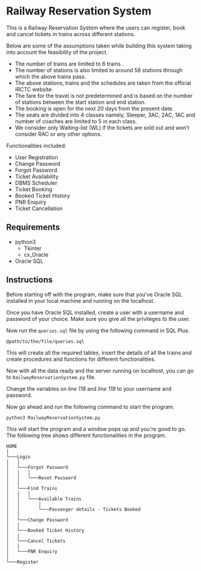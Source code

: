 # Railway Reservation System

This is a Railway Reservation System where the users can register, book and cancel tickets in trains across different stations.

Below are some of the assumptions taken while building this system taking into account the feasibility of the project. 
* The number of trains are limited to 6 trains .
* The number of stations is also limited to around 58 stations through which the above trains pass.
* The above stations, trains and the schedules are taken from the official IRCTC website.
* The fare for the travel is not predetermined and is based on the number of stations between the start station and end station.
* The booking is open for the next 20 days from the present date.
* The seats are divided into 4 classes namely, Sleeper, 3AC, 2AC, 1AC and number of coaches are limited to 5 in each class.
* We consider only Waiting-list (WL) if the tickets are sold out and won’t consider RAC or any other options.

Functionalities included:
* User Registration
* Change Password
* Forgot Password
* Ticket Availability
* DBMS Scheduler 
* Ticket Booking
* Booked Ticket History
* PNR Enquiry
* Ticket Cancellation


## Requirements

* python3 
	- Tkinter
	- cx_Oracle
* Oracle SQL 

## Instructions

Before starting off with the program, make sure that you've Oracle SQL installed in your local machine and running on the localhost.

Once you have Oracle SQL installed, create a user with a username and password of your choice. Make sure you give all the privileges to the user. 

Now run the `queries.sql` file by using the following command in SQL Plus.

```
@path/to/the/file/queries.sql
```

This will create all the required tables, insert the details of all the trains and create procedures and functions for different functionalities.

Now with all the data ready and the server running on localhost, you can go to `RailwayReservationSystem.py` file.

Change the variables on *line 118* and *line 119* to your username and password.

Now go ahead and run the following command to start the program.

```
python3 RailwayReservationSystem.py
```

This will start the program and a window pops up and you're good to go. The following tree shows different functionalities in the program.

```
HOME  
│
└───Login
│   │
│ 	└───Forgot Password 
│	│	│
│	│	└───Reset Password
│	│
│   └───Find Trains
│	│	│
│	│	└───Available Trains
│	│		│
│	│		└───Passenger details - Tickets Booked
│	│
│   └───Change Password
│	│
│	└───Booked Ticket History
│	│
│	└───Cancel Tickets
│	│
│	└───PNR Enquiry
│   
└───Register

```